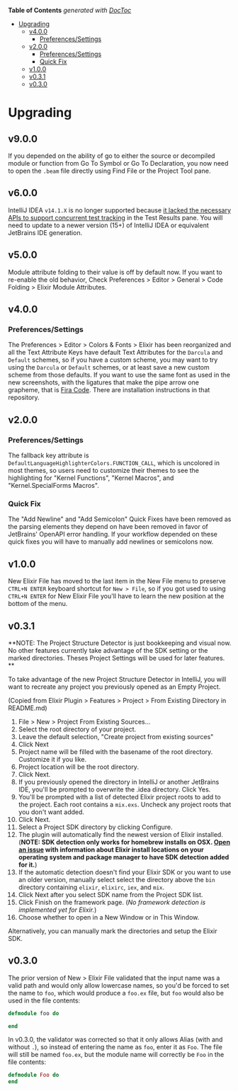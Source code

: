 <!-- START doctoc generated TOC please keep comment here to allow auto update -->
<!-- DON'T EDIT THIS SECTION, INSTEAD RE-RUN doctoc TO UPDATE -->
**Table of Contents**  *generated with [DocToc](https://github.com/thlorenz/doctoc)*

- [Upgrading](#upgrading)
  - [v4.0.0](#v400)
    - [Preferences/Settings](#preferencessettings)
  - [v2.0.0](#v200)
    - [Preferences/Settings](#preferencessettings-1)
    - [Quick Fix](#quick-fix)
  - [v1.0.0](#v100)
  - [v0.3.1](#v031)
  - [v0.3.0](#v030)

<!-- END doctoc generated TOC please keep comment here to allow auto update -->

# Upgrading

## v9.0.0

If you depended on the ability of go to either the source or decompiled module or function from Go To Symbol or Go To Declaration, you now need to open the `.beam` file directly using Find File or the Project Tool pane.

## v6.0.0

IntelliJ IDEA `v14.1.X` is no longer supported because [it lacked the necessary APIs to support concurrent test tracking](https://github.com/KronicDeth/intellij-elixir/pull/732) in the Test Results pane.  You will need to update to a newer version (15+) of IntelliJ IDEA or equivalent JetBrains IDE generation.

## v5.0.0

Module attribute folding to their value is off by default now.  If you want to re-enable the old behavior, Check Preferences > Editor > General > Code Folding > Elixir Module Attributes.

## v4.0.0

### Preferences/Settings

The Preferences > Editor > Colors & Fonts > Elixir has been reorganized and all the Text Attribute Keys have default Text Attributes for the `Darcula` and `Default` schemes, so if you have a custom scheme, you may want to try using the `Darcula` or `Default` schemes, or at least save a new custom scheme from those defaults.  If you want to use the same font as used in the new screenshots, with the ligatures that make the pipe arrow one grapheme, that is [Fira Code](https://github.com/tonsky/FiraCode).  There are installation instructions in that repository.

## v2.0.0

### Preferences/Settings

The fallback key attribute is `DefaultLanguageHighlighterColors.FUNCTION_CALL`, which is uncolored in most themes, so
users need to customize their themes to see the highlighting for "Kernel Functions", "Kernel Macros", and
"Kernel.SpecialForms Macros".

### Quick Fix

The "Add Newline" and "Add Semicolon" Quick Fixes have been removed as the parsing elements they depend on have been
removed in favor of JetBrains' OpenAPI error handling.  If your workflow depended on these quick fixes you will have to
manually add newlines or semicolons now.

## v1.0.0

New Elixir File has moved to the last item in the New File menu to preserve `CTRL+N ENTER` keyboard shortcut for
`New > File`, so if you got used to using `CTRL+N ENTER` for New Elixir File you'll have to learn the new position at
the bottom of the menu.

## v0.3.1

**NOTE: The Project Structure Detector is just bookkeeping and visual now.  No other features currently take advantage
of the SDK setting or the marked directories.  Theses Project Settings will be used for later features. **

To take advantage of the new Project Structure Detector in IntelliJ, you will want to recreate any project you
previously opened as an Empty Project.

(Copied from Elixir Plugin > Features > Project > From Existing Directory in README.md)

1. File > New > Project From Existing Sources...
2. Select the root directory of your project.
3. Leave the default selection, "Create project from existing sources"
4. Click Next
5. Project name will be filled with the basename of the root directory.  Customize it if you like.
6. Project location will be the root directory.
7. Click Next.
8. If you previously opened the directory in IntelliJ or another JetBrains IDE, you'll be prompted to overwrite the
   .idea directory.  Click Yes.
9. You'll be prompted with a list of detected Elixir project roots to add to the project.  Each root contains a
   `mix.exs`.  Uncheck any project roots that you don't want added.
10. Click Next.
10. Select a Project SDK directory by clicking Configure.
11. The plugin will automatically find the newest version of Elixir installed. (**NOTE: SDK detection only works for
    homebrew installs on OSX.  [Open an issue](https://github.com/KronicDeth/intellij-elixir/issues) with information
    about Elixir install locations on your operating system and package manager to have SDK detection added for it.**)
12. If the automatic detection doesn't find your Elixir SDK or you want to use an older version, manually select select
    the directory above the `bin` directory containing `elixir`, `elixirc`, `iex`, and `mix`.
13. Click Next after you select SDK name from the Project SDK list.
14. Click Finish on the framework page.  (*No framework detection is implemented yet for Elixir.*)
15. Choose whether to open in a New Window or in This Window.

Alternatively, you can manually mark the directories and setup the Elixir SDK.

## v0.3.0

The prior version of New > Elixir File validated that the input name was a valid path and would only allow lowercase
names, so you'd be forced to set the name to `foo`, which would produce a `foo.ex` file, but `foo` would also be used
in the file contents:

```elixir
defmodule foo do

end
```

In v0.3.0, the validator was corrected so that it only allows Alias (with and without `.`), so instead of entering the
name as `foo`, enter it as `Foo`.  The file will still be named `foo.ex`, but the module name will correctly be `Foo`
in the file contents:

```elixir
defmodule Foo do
end
```
